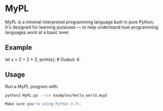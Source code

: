 # MyPL

MyPL is a minimal interpreted programming language built in pure Python. It's designed for learning purposes — to help understand how programming languages work at a basic level.

## Example

let x = 2 + 2 * 2;
print(x);  # Output: 6

## Usage

Run a MyPL program with:

```bash
python3 MyPL.py --run examples/hello_world.mypl

Make sure you're using Python 3.7+.
